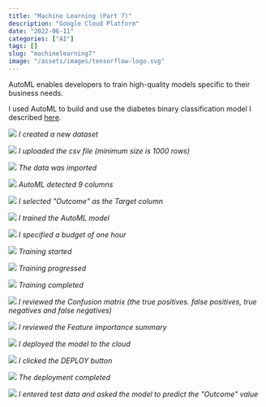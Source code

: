 ```yaml
---
title: "Machine Learning (Part 7)"
description: "Google Cloud Platform"
date: "2022-06-11"
categories: ["AI"]
tags: []
slug: "machinelearning7"
image: "/assets/images/tensorflow-logo.svg"
---
```




AutoML enables developers to train high-quality models specific to their business needs.

I used AutoML to build and use the diabetes binary classification model I described [here](machinelearning6.html).

![](/assets/images/machinelearning7/screen-shot-2022-06-12-at-4.05.35-pm-1240x869.png)
*I created a new dataset*

![](/assets/images/machinelearning7/screen-shot-2022-06-12-at-4.06.45-pm-1244x866.png)
*I uploaded the csv file (minimum size is 1000 rows)*

![](/assets/images/machinelearning7/screen-shot-2022-06-12-at-4.06.57-pm-1244x866.png)
*The data was imported*

![](/assets/images/machinelearning7/screen-shot-2022-06-12-at-4.10.36-pm-1241x864.png)
*AutoML detected 9 columns*

![](/assets/images/machinelearning7/screen-shot-2022-06-12-at-4.11.19-pm-1247x860.png)
*I selected "Outcome" as the Target column*

![](/assets/images/machinelearning7/screen-shot-2022-06-12-at-4.11.54-pm-1241x862.png)
*I trained the AutoML model*

![](/assets/images/machinelearning7/screen-shot-2022-06-12-at-4.12.20-pm-1238x916.png)
*I specified a budget of one hour*

![](/assets/images/machinelearning7/screen-shot-2022-06-12-at-4.12.31-pm-1241x858.png)
*Training started*

![](/assets/images/machinelearning7/screen-shot-2022-06-12-at-4.58.14-pm-1241x904.png)
*Training progressed*

![](/assets/images/machinelearning7/screen-shot-2022-06-12-at-5.00.00-pm-1243x910.png)
*Training completed*

![](/assets/images/machinelearning7/screen-shot-2022-06-12-at-5.01.25-pm-1354x1310.png)
*I reviewed the Confusion matrix (the true positives. false positives, true negatives and false negatives)*

![](/assets/images/machinelearning7/screen-shot-2022-06-12-at-5.02.29-pm-1351x1325.png)
*I reviewed the Feature importance summary*

![](/assets/images/machinelearning7/screen-shot-2022-06-12-at-5.03.32-pm-1367x330.png)
*I deployed the model to the cloud*

![](/assets/images/machinelearning7/screen-shot-2022-06-12-at-5.03.43-pm-1061x363.png)
*I clicked the DEPLOY button*

![](/assets/images/machinelearning7/screen-shot-2022-06-12-at-5.01.25-pm-1354x1310.png)
*The deployment completed*

![](/assets/images/machinelearning7/screen-shot-2022-06-12-at-5.34.27-pm-1366x1319.png)
*I entered test data and asked the model to predict the "Outcome" value*